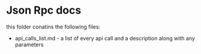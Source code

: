 # Json Rpc docs
this folder conatins the following files:
 * api_calls_list.md -  a list of every api call and a description along with any parameters
 
